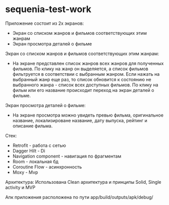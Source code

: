 # sequenia-test-work

Приложение состоит из 2х экранов:
- Экран со списком жанров и фильмов соответствующих этим жанрам 
- Экран просмотра деталей о фильме

Экран со списком жанров и фильмов соответствующих этим жанрам:
- На экране представлен список жанров всех жанров для полученных фильмов. По клику на жанр он выделяется, а список фильмов фильтруется в соответствии с выбранным жанром.
Если нажать на выбранный жанр еще раз, то список обновится к состоянию не выбранного жанра - список всех доступных фильмов. По клику на фильм или его название происходит 
переход на экран деталей о фильме.

Экран просмотра деталей о фильме:
- На экране просмотра можно увидеть превью фильма, оригинальное название, локализироване название, дату выпуска, рейтинг и описание фильма.

Стек:
- Retrofit - работа с сетью
- Dagger Hilt - Di
- Navigation component - навигация по фрагментам
- Room - локальная бд
- Coroutine Flow - асинхронность
- Moxy - Mvp

Архитектура:
Использована Clean архитектура и принципы Solid, Single activity и MVP

Апк приложения расположена по пути app/build/outputs/apk/debug/
